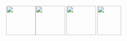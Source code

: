 <img src="https://i.postimg.cc/c15jLGQK/ww1.png" width="80"><img src="https://i.postimg.cc/KzdM05KD/ww2.png" width="80"> <img src="https://i.postimg.cc/FRPPz8Bs/ww4.png" width="80"> <img src="https://i.postimg.cc/xj3tYSvh/kafka.png" width="65" height="80"> 


